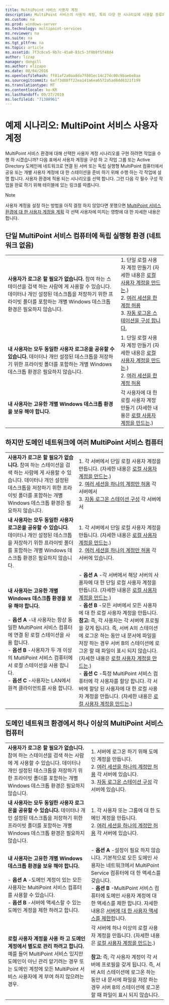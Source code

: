 ```yaml
---
title: MultiPoint 서비스 사용자 계정
description: MultiPoint 서비스의 사용자 계정, 특히 다양 한 시나리오에 사용할 종류에 대해 알아봅니다.
ms.custom: na
ms.prod: windows-server
ms.technology: multipoint-services
ms.reviewer: na
ms.suite: na
ms.tgt_pltfrm: na
ms.topic: article
ms.assetid: 7f3c6ce5-9b7c-45a0-83c5-3f9b9f5f48d4
author: lizap
manager: dongill
ms.author: elizapo
ms.date: 08/04/2016
ms.openlocfilehash: ff81af2a0aa8da7f801ec14c27dc00c9bae6e8aa
ms.sourcegitcommit: 6aff3d88ff22ea141a6ea6572a5ad8dd6321f199
ms.translationtype: MT
ms.contentlocale: ko-KR
ms.lasthandoff: 09/27/2019
ms.locfileid: "71388961"
---
```

# <a name="example-scenarios-multipoint-services-user-accounts"></a>예제 시나리오: MultiPoint 서비스 사용자 계정
MultiPoint 서비스 환경에 대해 선택한 사용자 계정 시나리오를 구현 하려면 작업을 수행 하 시겠습니까? 다음 표에서 사용자 계정을 구성 하 고 작업 그룹 또는 Active Directory 도메인에 네트워크로 연결 된 서버 또는 독립 실행형 MultiPoint 컴퓨터에서 공유 또는 개별 사용자 계정에 대 한 스테이션을 준비 하기 위해 수행 하는 각 작업에 설명 합니다. 사용자 환경에 적용 되는 시나리오를 선택 합니다. 그런 다음 각 필수 구성 작업을 완료 하기 위해 테이블에 있는 링크를 따릅니다.  
  
> [!NOTE]  
> 사용자 계정을 설정 하는 방법을 아직 결정 하지 않았다면 못했으면 [MultiPoint 서비스 환경에 대 한 사용자 계정을 계획](Plan-user-accounts-for-your-MultiPoint-services-environment.md) 각 선택 사용자에 미치는 영향에 대 한 자세한 내용은 합니다.  
  
## <a name="single-multipoint-services-computer-in-a-stand-alone-environment-no-network"></a>단일 MultiPoint 서비스 컴퓨터에 독립 실행형 환경 (네트워크 없음)  
  
|||  
|-|-|  
|**사용자가 로그온 할 필요가 없습니다.** 참여 하는 스테이션을 검색 하는 사람에 게 사용할 수 있습니다. 데이터나 개인 설정된 데스크톱을 저장하기 위한 프라이빗 폴더를 포함하는 개별 Windows 데스크톱 환경은 필요하지 않습니다.|1.  단일 로컬 사용자 계정 만들기 (자세한 내용은 [로컬 사용자 계정을 만드는](Create-local-user-accounts.md).)<br />2.  [여러 세션을 한 계정 허용](Allow-one-account-to-have-multiple-sessions.md)<br />3.  [자동 로그온 스테이션을 구성 합니다.](Configure-stations-for-automatic-logon.md)|  
|**내 사용자는 모두 동일한 사용자 로그온을 공유할 수 있습니다.** 데이터나 개인 설정된 데스크톱을 저장하기 위한 프라이빗 폴더를 포함하는 개별 Windows 데스크톱 환경은 필요하지 않습니다.|1.  단일 로컬 사용자 계정 만들기 (자세한 내용은 [로컬 사용자 계정을 만드는](Create-local-user-accounts.md).)<br />2.  [여러 세션을 한 계정 허용](Allow-one-account-to-have-multiple-sessions.md)|  
|**내 사용자는 고유한 개별 Windows 데스크톱 환경을 보유 해야 합니다.**|각 사용자에 대 한 로컬 사용자 계정 만들기 (자세한 내용은 [로컬 사용자 계정을 만드는](Create-local-user-accounts.md).)|  
  
## <a name="multiple-multipoint-services-computers-on-a-network-but-with-no-domain"></a>하지만 도메인 네트워크에 여러 MultiPoint 서비스 컴퓨터  
  
|||  
|-|-|  
|**사용자가 로그온 할 필요가 없습니다.** 참여 하는 스테이션을 검색 하는 사람에 게 사용할 수 있습니다. 데이터나 개인 설정된 데스크톱을 저장하기 위한 프라이빗 폴더를 포함하는 개별 Windows 데스크톱 환경은 필요하지 않습니다.|1.  각 서버에서 단일 로컬 사용자 계정을 만듭니다. (자세한 내용은 [로컬 사용자 계정을 만드는](Create-local-user-accounts.md).)<br />2.  [여러 세션을 하나의 계정만 허용](Allow-one-account-to-have-multiple-sessions.md) 각 서버에서<br />3.  [자동 로그온 스테이션 구성](Configure-stations-for-automatic-logon.md) 각 서버에서|  
|**내 사용자는 모두 동일한 사용자 로그온을 공유할 수 있습니다.** 데이터나 개인 설정된 데스크톱을 저장하기 위한 프라이빗 폴더를 포함하는 개별 Windows 데스크톱 환경은 필요하지 않습니다.|1.  각 서버에서 단일 로컬 사용자 계정을 만듭니다. (자세한 내용은 [로컬 사용자 계정을 만드는](Create-local-user-accounts.md).)<br />2.  [여러 세션을 하나의 계정만 허용](Allow-one-account-to-have-multiple-sessions.md) 각 서버에 있습니다.|  
|**내 사용자는 고유한 개별 Windows 데스크톱 환경을 보유 해야 합니다.**<br /><br />-   **옵션 A** -내 사용자는 항상 동일한 MultiPoint 서비스 컴퓨터에 연결 된 로컬 스테이션을 사용 합니다.<br />-   **옵션 B** -사용자가 두 개 이상의 MultiPoint 서비스 컴퓨터에서 로컬 스테이션을 사용 합니다.<br />-   **옵션 C** -사용자는 LAN에서 원격 클라이언트를 사용 합니다.|-   **옵션 A** -각 서버에서 해당 서버의 사용자에 대 한 단일 로컬 사용자 계정을 만듭니다. (자세한 내용은 [로컬 사용자 계정을 만드는](Create-local-user-accounts.md).)<br />-   **옵션 B** -모든 서버에서 모든 사용자에 대 한 로컬 사용자 계정을 만듭니다. **참고:** 즉, 각 사용자는 각 서버에 프로필을 갖게 됩니다. 즉, 서버 A의 스테이션에 로그온 하는 동안 내 문서에 파일을 저장 하는 경우 서버 B의 스테이션에 로그온 할 때 파일이 표시 되지 않습니다. (자세한 내용은 [로컬 사용자 계정을 만드는](Create-local-user-accounts.md).)<br />-   **옵션 C** -특정 MultiPoint 서비스 컴퓨터에 각 사용자를 할당 합니다. 각 서버에 할당 된 사용자에 대 한 로컬 사용자 계정을 만듭니다. (자세한 내용은 [로컬 사용자 계정을 만드는](Create-local-user-accounts.md).)|  
  
## <a name="one-or-more-multipoint-services-computers-in-a-domain-network-environment"></a>도메인 네트워크 환경에서 하나 이상의 MultiPoint 서비스 컴퓨터  
  
|||  
|-|-|  
|**사용자가 로그온 할 필요가 없습니다.** 참여 하는 스테이션을 검색 하는 사람에 게 사용할 수 있습니다. 데이터나 개인 설정된 데스크톱을 저장하기 위한 프라이빗 폴더를 포함하는 개별 Windows 데스크톱 환경은 필요하지 않습니다.|1.  서버에 로그온 하기 위해 도메인 계정을 만듭니다.<br />2.  [여러 세션을 하나의 계정만 허용](Allow-one-account-to-have-multiple-sessions.md) 각 서버에 있습니다.<br />3.  [자동 로그온 스테이션 구성](Configure-stations-for-automatic-logon.md) 각 서버에 있습니다.|  
|**내 사용자는 모두 동일한 사용자 로그온을 공유할 수 있습니다.** 데이터나 개인 설정된 데스크톱을 저장하기 위한 프라이빗 폴더를 포함하는 개별 Windows 데스크톱 환경은 필요하지 않습니다.|1.  각 사용자 또는 그룹에 대 한 도메인 계정을 만듭니다.<br />2.  [여러 세션을 하나의 계정만 허용](Allow-one-account-to-have-multiple-sessions.md) 각 서버에 있습니다.|  
|**내 사용자는 고유한 개별 Windows 데스크톱 환경을 보유 해야 합니다.**<br /><br />-   **옵션 A** -도메인 계정이 있는 모든 사용자는 MultiPoint 서비스 컴퓨터를 사용할 수 있습니다.<br />-   **옵션 B** -서버에 액세스할 수 있는 도메인 계정을 제한 하려고 합니다.|-   **옵션 A** -설정이 필요 하지 않습니다. 기본적으로 모든 도메인 사용자는 네트워크에서 MultiPoint Service 컴퓨터에 대 한 액세스를 갖습니다.<br />-   **옵션 B** -MultiPoint 서비스 컴퓨터에 도메인 사용자 계정에 대 한 액세스를 제한 합니다. 자세한 내용은 [서버에 대 한 사용자 액세스를 제한](limit-users--access-to-the-server-in-multipoint-services.md)합니다.|  
|**로컬 사용자 계정을 사용 하 고 도메인 계정에서 별도로 관리 하려고 합니다.** 예를 들어 MultiPoint 서비스 있지만 도메인이 아닌 관리 맡기려는 경우 또는 도메인 계정에 모든 MultiPoint 서비스 사용자에 게 부여 하지 않으려는 경우.|각 서버에 하나 이상의 로컬 사용자 계정을 만듭니다. (자세한 내용은 [로컬 사용자 계정을 만드는](Create-local-user-accounts.md).)<br /><br />**참고:** 즉, 각 사용자 계정이 각 서버에 프로필을 갖게 됩니다. 즉, 서버 A의 스테이션에 로그온 하는 동안 내 문서에 파일을 저장 하는 경우 서버 B의 스테이션에 로그온 할 때 파일이 표시 되지 않습니다.|  